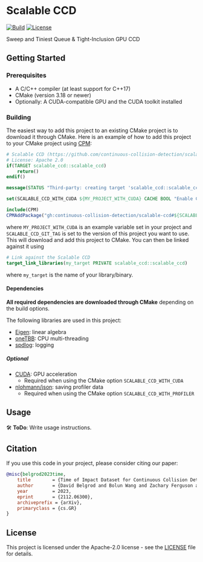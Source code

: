 # Scalable CCD

[![Build](https://github.com/continuous-collision-detection/scalable-ccd/actions/workflows/continuous.yml/badge.svg)](https://github.com/continuous-collision-detection/scalable-ccd/actions/workflows/continuous.yml)
[![License](https://img.shields.io/github/license/continuous-collision-detection/scalable-ccd.svg?color=blue)](https://github.com/continuous-collision-detection/scalable-ccd/blob/main/LICENSE)

Sweep and Tiniest Queue & Tight-Inclusion GPU CCD

## Getting Started

### Prerequisites

* A C/C++ compiler (at least support for C++17)
* CMake (version 3.18 or newer)
* Optionally: A CUDA-compatible GPU and the CUDA toolkit installed

### Building

The easiest way to add this project to an existing CMake project is to download it through CMake. Here is an example of how to add this project to your CMake project using [CPM](https://github.com/cpm-cmake/CPM.cmake):

```cmake
# Scalable CCD (https://github.com/continuous-collision-detection/scalable-ccd)
# License: Apache 2.0
if(TARGET scalable_ccd::scalable_ccd)
    return()
endif()

message(STATUS "Third-party: creating target 'scalable_ccd::scalable_ccd'")

set(SCALABLE_CCD_WITH_CUDA ${MY_PROJECT_WITH_CUDA} CACHE BOOL "Enable CUDA CCD" FORCE)

include(CPM)
CPMAddPackage("gh:continuous-collision-detection/scalable-ccd#${SCALABLE_CCD_GIT_TAG}")
```

where `MY_PROJECT_WITH_CUDA` is an example variable set in your project and  `SCALABLE_CCD_GIT_TAG` is set to the version of this project you want to use. This will download and add this project to CMake. You can then be linked against it using

```cmake
# Link against the Scalable CCD
target_link_libraries(my_target PRIVATE scalable_ccd::scalable_ccd)
```

where `my_target` is the name of your library/binary.

#### Dependencies

**All required dependencies are downloaded through CMake** depending on the build options.

The following libraries are used in this project:

* [Eigen](https://eigen.tuxfamily.org/): linear algebra
* [oneTBB](https://github.com/oneapi-src/oneTBB): CPU multi-threading
* [spdlog](https://github.com/gabime/spdlog): logging

##### Optional

* [CUDA](https://developer.nvidia.com/cuda-toolkit): GPU acceleration
	* Required when using the CMake option `SCALABLE_CCD_WITH_CUDA`
* [nlohmann/json](https://github.com/nlohmann/json): saving profiler data
    * Required when using the CMake option `SCALABLE_CCD_WITH_PROFILER`

## Usage

:hammer_and_wrench: **ToDo**: Write usage instructions.

## Citation

If you use this code in your project, please consider citing our paper:

```bibtex
@misc{belgrod2023time,
	title        = {Time of Impact Dataset for Continuous Collision Detection and a Scalable Conservative Algorithm},
	author       = {David Belgrod and Bolun Wang and Zachary Ferguson and Xin Zhao and Marco Attene and Daniele Panozzo and Teseo Schneider},
	year         = 2023,
	eprint       = {2112.06300},
	archiveprefix = {arXiv},
	primaryclass = {cs.GR}
}
```

## License

This project is licensed under the Apache-2.0 license - see the [LICENSE](https://github.com/continuous-collision-detection/scalable-ccd/blob/main/LICENSE) file for details.